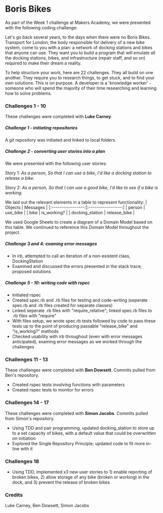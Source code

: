 # Boris Bikes

As part of the Week 1 challenge at Makers Academy, we were presented with the following coding challenge:

Let's go back several years, to the days when there were no Boris Bikes. Transport for London, the body responsible for delivery of a new bike system, come to you with a plan: a network of docking stations and bikes that anyone can use. They want you to build a program that will emulate all the docking stations, bikes, and infrastructure (repair staff, and so on) required to make their dream a reality.

To help structure your work, here are 22 challenges. They all build on one another. They require you to research things, to get stuck, and to find your own solutions. This is on purpose. A developer is a 'knowledge worker' - someone who will spend the majority of their time researching and learning how to solve problems.

### Challenges 1 - 10

These challenges were completed with **Luke Carney**.

##### Challenge 1 - initiating repositories
A git repository was initiated and linked to local folders.

##### Challenge 2 - converting user stories into a plan
We were presented with the following user stories:

Story 1:
*As a person,*
*So that I can use a bike,*
*I'd like a docking station to release a bike.*

Story 2:
*As a person,*
*So that I can use a good bike,*
*I'd like to see if a bike is working.*

We laid out the relevant elements in a table to represent functionality:
| Objects           | Messages          |
|:-----------------:|:-----------------:|
| person            | use_bike          |
| bike              | is_working?       |
| docking_station   | release_bike      |

We used Google Sheets to create a diagram of a Domain Model based on this table.
We continued to reference this Domain Model throughout the project.

##### Challenge 3 and 4: examing error messages
- In irb, attempted to call an iteration of a non-existent class, DockingStation
- Examined and discussed the errors presented in the stack trace; proposed solutions

##### Challenge 5 - 10: writing code with rspec
- Initiated rspec
- Created spec.rb and .rb files for testing and code-writing (seperate spec.rb and .rb files created for separate classes)
- Linked seperate .rb files with "require_relative"; linked spec.rb files to .rb files with "require"
- With files setup, we wrote spec.rb tests followed by code to pass these tests up to the point of producing passable "release_bike" and "is_working?" methods
- Checked usability with irb throughout (even with error messages anticipated), examing error messages as we worked through the challenges

### Challenges 11 - 13

These challenges were completed with **Ben Dowsett**.
Commits pulled from Ben's repository.

- Created rspec tests involving functions with parameters
- Created rspec tests to monitor for errors

### Challenges 14 - 17

These challenges were completed with **Simon Jacobs**.
Commits pulled from Simon's repository.

- Using TDD and pair programming, updated docking_station to store up to a set capacity of bikes, with a default value that could be overwritten on initiation
- Explored the Single Repository Principle; updated code to fit more in-line with it

### Challenges 18

- Using TDD, implemented x3 new user stories to 1) enable reporting of broken bikes, 2) allow storage of any bike (broken or working) in the dock, and 3) prevent the release of broken bikes

### Credits
Luke Carney,
Ben Dowsett,
Simon Jacobs